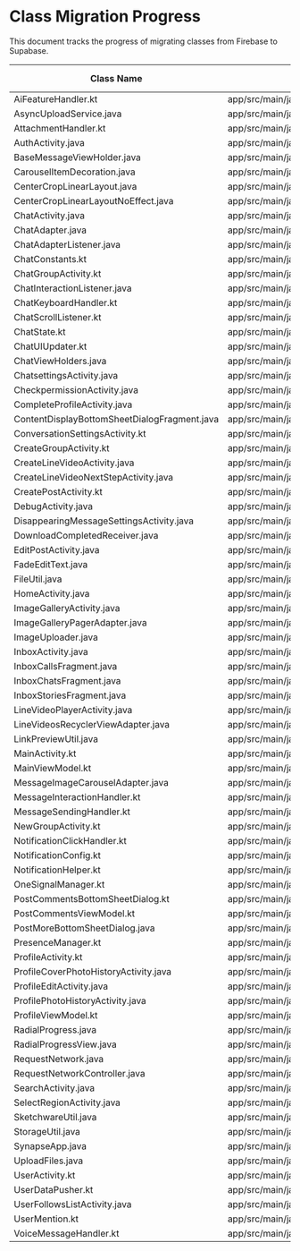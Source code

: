 # Class Migration Progress

This document tracks the progress of migrating classes from Firebase to Supabase.

| Class Name | File Path | Migration Status | Notes |
| --- | --- | --- | --- |
| AiFeatureHandler.kt | app/src/main/java/com/synapse/social/studioasinc/AiFeatureHandler.kt | pending | |
| AsyncUploadService.java | app/src/main/java/com/synapse/social/studioasinc/AsyncUploadService.java | pending | |
| AttachmentHandler.kt | app/src/main/java/com/synapse/social/studioasinc/AttachmentHandler.kt | pending | |
| AuthActivity.java | app/src/main/java/com/synapse/social/studioasinc/AuthActivity.java | pending | |
| BaseMessageViewHolder.java | app/src/main/java/com/synapse/social/studioasinc/BaseMessageViewHolder.java | pending | |
| CarouselItemDecoration.java | app/src/main/java/com/synapse/social/studioasinc/CarouselItemDecoration.java | pending | |
| CenterCropLinearLayout.java | app/src/main/java/com/synapse/social/studioasinc/CenterCropLinearLayout.java | pending | |
| CenterCropLinearLayoutNoEffect.java | app/src/main/java/com/synapse/social/studioasinc/CenterCropLinearLayoutNoEffect.java | pending | |
| ChatActivity.java | app/src/main/java/com/synapse/social/studioasinc/ChatActivity.java | pending | |
| ChatAdapter.java | app/src/main/java/com/synapse/social/studioasinc/ChatAdapter.java | pending | |
| ChatAdapterListener.java | app/src/main/java/com/synapse/social/studioasinc/ChatAdapterListener.java | pending | |
| ChatConstants.kt | app/src/main/java/com/synapse/social/studioasinc/ChatConstants.kt | pending | |
| ChatGroupActivity.kt | app/src/main/java/com/synapse/social/studioasinc/ChatGroupActivity.kt | pending | |
| ChatInteractionListener.java | app/src/main/java/com/synapse/social/studioasinc/ChatInteractionListener.java | pending | |
| ChatKeyboardHandler.kt | app/src/main/java/com/synapse/social/studioasinc/ChatKeyboardHandler.kt | pending | |
| ChatScrollListener.kt | app/src/main/java/com/synapse/social/studioasinc/ChatScrollListener.kt | pending | |
| ChatState.kt | app/src/main/java/com/synapse/social/studioasinc/ChatState.kt | pending | |
| ChatUIUpdater.kt | app/src/main/java/com/synapse/social/studioasinc/ChatUIUpdater.kt | pending | |
| ChatViewHolders.java | app/src/main/java/com/synapse/social/studioasinc/ChatViewHolders.java | pending | |
| ChatsettingsActivity.java | app/src/main/java/com/synapse/social/studioasinc/ChatsettingsActivity.java | pending | |
| CheckpermissionActivity.java | app/src/main/java/com/synapse/social/studioasinc/CheckpermissionActivity.java | pending | |
| CompleteProfileActivity.java | app/src/main/java/com/synapse/social/studioasinc/CompleteProfileActivity.java | pending | |
| ContentDisplayBottomSheetDialogFragment.java | app/src/main/java/com/synapse/social/studioasinc/ContentDisplayBottomSheetDialogFragment.java | pending | |
| ConversationSettingsActivity.kt | app/src/main/java/com/synapse/social/studioasinc/ConversationSettingsActivity.kt | pending | |
| CreateGroupActivity.kt | app/src/main/java/com/synapse/social/studioasinc/CreateGroupActivity.kt | pending | |
| CreateLineVideoActivity.java | app/src/main/java/com/synapse/social/studioasinc/CreateLineVideoActivity.java | pending | |
| CreateLineVideoNextStepActivity.java | app/src/main/java/com/synapse/social/studioasinc/CreateLineVideoNextStepActivity.java | pending | |
| CreatePostActivity.kt | app/src/main/java/com/synapse/social/studioasinc/CreatePostActivity.kt | pending | |
| DebugActivity.java | app/src/main/java/com/synapse/social/studioasinc/DebugActivity.java | pending | |
| DisappearingMessageSettingsActivity.java | app/src/main/java/com/synapse/social/studioasinc/DisappearingMessageSettingsActivity.java | pending | |
| DownloadCompletedReceiver.java | app/src/main/java/com/synapse/social/studioasinc/DownloadCompletedReceiver.java | pending | |
| EditPostActivity.java | app/src/main/java/com/synapse/social/studioasinc/EditPostActivity.java | pending | |
| FadeEditText.java | app/src/main/java/com/synapse/social/studioasinc/FadeEditText.java | pending | |
| FileUtil.java | app/src/main/java/com/synapse/social/studioasinc/FileUtil.java | pending | |
| HomeActivity.java | app/src/main/java/com/synapse/social/studioasinc/HomeActivity.java | pending | |
| ImageGalleryActivity.java | app/src/main/java/com/synapse/social/studioasinc/ImageGalleryActivity.java | pending | |
| ImageGalleryPagerAdapter.java | app/src/main/java/com/synapse/social/studioasinc/ImageGalleryPagerAdapter.java | pending | |
| ImageUploader.java | app/src/main/java/com/synapse/social/studioasinc/ImageUploader.java | pending | |
| InboxActivity.java | app/src/main/java/com/synapse/social/studioasinc/InboxActivity.java | pending | |
| InboxCallsFragment.java | app/src/main/java/com/synapse/social/studioasinc/InboxCallsFragment.java | pending | |
| InboxChatsFragment.java | app/src/main/java/com/synapse/social/studioasinc/InboxChatsFragment.java | pending | |
| InboxStoriesFragment.java | app/src/main/java/com/synapse/social/studioasinc/InboxStoriesFragment.java | pending | |
| LineVideoPlayerActivity.java | app/src/main/java/com/synapse/social/studioasinc/LineVideoPlayerActivity.java | pending | |
| LineVideosRecyclerViewAdapter.java | app/src/main/java/com/synapse/social/studioasinc/LineVideosRecyclerViewAdapter.java | pending | |
| LinkPreviewUtil.java | app/src/main/java/com/synapse/social/studioasinc/LinkPreviewUtil.java | pending | |
| MainActivity.kt | app/src/main/java/com/synapse/social/studioasinc/MainActivity.kt | pending | |
| MainViewModel.kt | app/src/main/java/com/synapse/social/studioasinc/MainViewModel.kt | pending | |
| MessageImageCarouselAdapter.java | app/src/main/java/com/synapse/social/studioasinc/MessageImageCarouselAdapter.java | pending | |
| MessageInteractionHandler.kt | app/src/main/java/com/synapse/social/studioasinc/MessageInteractionHandler.kt | pending | |
| MessageSendingHandler.kt | app/src/main/java/com/synapse/social/studioasinc/MessageSendingHandler.kt | pending | |
| NewGroupActivity.kt | app/src/main/java/com/synapse/social/studioasinc/NewGroupActivity.kt | pending | |
| NotificationClickHandler.kt | app/src/main/java/com/synapse/social/studioasinc/NotificationClickHandler.kt | pending | |
| NotificationConfig.kt | app/src/main/java/com/synapse/social/studioasinc/NotificationConfig.kt | pending | |
| NotificationHelper.kt | app/src/main/java/com/synapse/social/studioasinc/NotificationHelper.kt | pending | |
| OneSignalManager.kt | app/src/main/java/com/synapse/social/studioasinc/OneSignalManager.kt | pending | |
| PostCommentsBottomSheetDialog.kt | app/src/main/java/com/synapse/social/studioasinc/PostCommentsBottomSheetDialog.kt | pending | |
| PostCommentsViewModel.kt | app/src/main/java/com/synapse/social/studioasinc/PostCommentsViewModel.kt | pending | |
| PostMoreBottomSheetDialog.java | app/src/main/java/com/synapse/social/studioasinc/PostMoreBottomSheetDialog.java | pending | |
| PresenceManager.kt | app/src/main/java/com/synapse/social/studioasinc/PresenceManager.kt | pending | |
| ProfileActivity.kt | app/src/main/java/com/synapse/social/studioasinc/ProfileActivity.kt | pending | |
| ProfileCoverPhotoHistoryActivity.java | app/src/main/java/com/synapse/social/studioasinc/ProfileCoverPhotoHistoryActivity.java | pending | |
| ProfileEditActivity.java | app/src/main/java/com/synapse/social/studioasinc/ProfileEditActivity.java | pending | |
| ProfilePhotoHistoryActivity.java | app/src/main/java/com/synapse/social/studioasinc/ProfilePhotoHistoryActivity.java | pending | |
| ProfileViewModel.kt | app/src/main/java/com/synapse/social/studioasinc/ProfileViewModel.kt | pending | |
| RadialProgress.java | app/src/main/java/com/synapse/social/studioasinc/RadialProgress.java | pending | |
| RadialProgressView.java | app/src/main/java/com/synapse/social/studioasinc/RadialProgressView.java | pending | |
| RequestNetwork.java | app/src/main/java/com/synapse/social/studioasinc/RequestNetwork.java | pending | |
| RequestNetworkController.java | app/src/main/java/com/synapse/social/studioasinc/RequestNetworkController.java | pending | |
| SearchActivity.java | app/src/main/java/com/synapse/social/studioasinc/SearchActivity.java | pending | |
| SelectRegionActivity.java | app/src/main/java/com/synapse/social/studioasinc/SelectRegionActivity.java | pending | |
| SketchwareUtil.java | app/src/main/java/com/synapse/social/studioasinc/SketchwareUtil.java | pending | |
| StorageUtil.java | app/src/main/java/com/synapse/social/studioasinc/StorageUtil.java | pending | |
| SynapseApp.java | app/src/main/java/com/synapse/social/studioasinc/SynapseApp.java | pending | |
| UploadFiles.java | app/src/main/java/com/synapse/social/studioasinc/UploadFiles.java | pending | |
| UserActivity.kt | app/src/main/java/com/synapse/social/studioasinc/UserActivity.kt | pending | |
| UserDataPusher.kt | app/src/main/java/com/synapse/social/studioasinc/UserDataPusher.kt | pending | |
| UserFollowsListActivity.java | app/src/main/java/com/synapse/social/studioasinc/UserFollowsListActivity.java | pending | |
| UserMention.kt | app/src/main/java/com/synapse/social/studioasinc/UserMention.kt | pending | |
| VoiceMessageHandler.kt | app/src/main/java/com/synapse/social/studioasinc/VoiceMessageHandler.kt | pending | |
